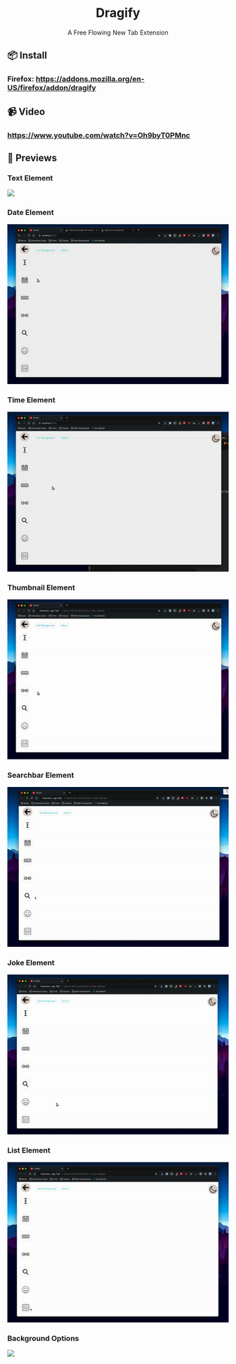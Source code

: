 <h1 align="center">Dragify</h1>
<p align="center">A Free Flowing New Tab Extension</p>

## 📦 Install
### Firefox: https://addons.mozilla.org/en-US/firefox/addon/dragify

## 📹 Video
### https://www.youtube.com/watch?v=Oh9byT0PMnc

## 🤔 Previews

### Text Element
<img src="gifs/TextComponent.gif"></img>

### Date Element
<img src="gifs/TodayComponent.gif"></img>

### Time Element
<img src="gifs/TimeComponent.gif"></img>

### Thumbnail Element
<img src="gifs/LinkComponent.gif"></img></p>

### Searchbar Element
<img src="gifs/SearchComponent.gif"></img>

### Joke Element
<img src="gifs/JokeComponent.gif"></img>

### List Element
<img src="gifs/ListComponent.gif"></img>

### Background Options
<img src="gifs/BackgroundOptions.gif"></img>




